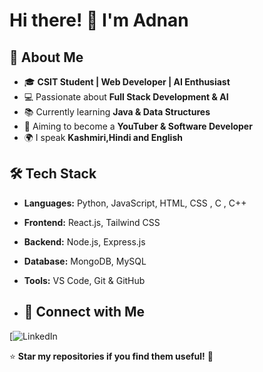 # Hi there! 👋 I'm Adnan

## 🚀 About Me
- 🎓 **CSIT Student | Web Developer | AI Enthusiast**
- 💻 Passionate about **Full Stack Development & AI**
- 📚 Currently learning **Java & Data Structures**
- 🎯 Aiming to become a **YouTuber & Software Developer**
- 🌍 I speak **Kashmiri,Hindi and English**

## 🛠️ Tech Stack
- **Languages:** Python, JavaScript, HTML, CSS , C , C++ 
- **Frontend:** React.js, Tailwind CSS  
- **Backend:** Node.js, Express.js  
- **Database:** MongoDB, MySQL  
- **Tools:** VS Code, Git & GitHub

- ## 🔗 Connect with Me  
[![LinkedIn](https://www.linkedin.com/in/jan-adnan-farooq-b216b7321/)  

⭐ **Star my repositories if you find them useful!** 🚀
<!---
Adnaan-dev/Adnaan-dev is a ✨ special ✨ repository because its `README.md` (this file) appears on your GitHub profile.
You can click the Preview link to take a look at your changes.
--->
